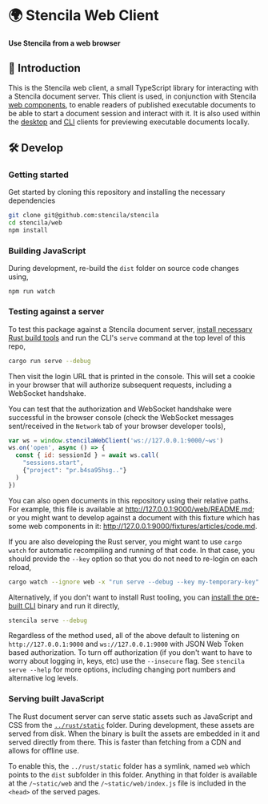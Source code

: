 # 🌍 Stencila Web Client

**Use Stencila from a web browser**

## 👋 Introduction

This is the Stencila web client, a small TypeScript library for interacting with a Stencila document server. This client is used, in conjunction with Stencila [web components](https://github.com/stencila/designa#-designa), to enable readers of published executable documents to be able to start a document session and interact with it. It is also used within the [desktop](https://github.com/stencila/stencila/tree/master/desktop#readme) and [CLI](https://github.com/stencila/stencila/tree/master/clie#readme) clients for previewing executable documents locally.

## 🛠️ Develop

### Getting started

Get started by cloning this repository and installing the necessary dependencies

```sh
git clone git@github.com:stencila/stencila
cd stencila/web
npm install
```

### Building JavaScript

During development, re-build the `dist` folder on source code changes using,

```
npm run watch
```

### Testing against a server

To test this package against a Stencila document server, [install necessary Rust build tools](https://rustup.rs/) and run the CLI's `serve` command at the top level of this repo,

```sh
cargo run serve --debug
```

Then visit the login URL that is printed in the console. This will set a cookie in your browser that will authorize subsequent requests, including a WebSocket handshake.

You can test that the authorization and WebSocket handshake were successful in the browser console (check the WebSocket messages sent/received in the `Network` tab of your browser developer tools),

```js
var ws = window.stencilaWebClient('ws://127.0.0.1:9000/~ws')
ws.on('open', async () => {
  const { id: sessionId } = await ws.call(
    "sessions.start",
    {"project": "pr.b4sa95hsg.."}
  )
})
```

You can also open documents in this repository using their relative paths. For example, this file is available at http://127.0.0.1:9000/web/README.md; or you might want to develop against a document with this fixture which has some web components in it: http://127.0.0.1:9000/fixtures/articles/code.md.

If you are also developing the Rust server, you might want to use `cargo watch` for automatic recompiling and running of that code. In that case, you should provide the `--key` option so that you do not need to re-login on each reload,

```sh
cargo watch --ignore web -x "run serve --debug --key my-temporary-key"
```

Alternatively, if you don't want to install Rust tooling, you can [install the pre-built CLI](https://github.com/stencila/stencila/tree/master/cli#-install) binary and run it directly,

```sh
stencila serve --debug
```

Regardless of the method used, all of the above default to listening on `http://127.0.0.1:9000` and `ws://127.0.0.1:9000` with JSON Web Token based authorization. To turn off authorization (if you don't want to have to worry about logging in, keys, etc) use the `--insecure` flag. See `stencila serve --help` for more options, including changing port numbers and alternative log levels.

### Serving built JavaScript

The Rust document server can serve static assets such as JavaScript and CSS from the [`../rust/static`](../rust/static) folder. During development, these assets are served from disk. When the binary is built the assets are embedded in it and served directly from there. This is faster than fetching from a CDN and allows for offline use.

To enable this, the `../rust/static` folder has a symlink, named `web` which points to the `dist` subfolder in this folder. Anything in that folder is available at the `/~static/web` and the `/~static/web/index.js` file is included in the `<head>` of the served pages.
